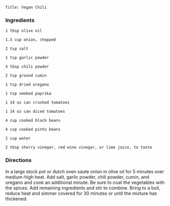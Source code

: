 ~~~ recipe-info
Title: Vegan Chili
~~~

### Ingredients

~~~ recipe-ingredients
1 tbsp olive oil

1.5 cup onion, chopped

2 tsp salt

1 tsp garlic powder

4 tbsp chili powder

2 tsp ground cumin

1 tsp dried oregano

1 tsp smoked paprika

1 14 oz can crushed tomatoes

1 14 oz can diced tomatoes

4 cup cooked black beans

4 cup cooked pinto beans

2 cup water

2 tbsp sherry vinegar, red wine vinegar, or lime juice, to taste
~~~


### Directions

In a large stock pot or dutch oven saute onion in olive oil for 5 minutes over medium-high heat. Add
salt, garlic powder, chili powder, cumin, and oregano and cook an additional minute. Be sure to coat
the vegetables with the spices.  Add remaining ingredients and stir to combine. Bring to a boil,
reduce heat and simmer covered for 30 minutes or until the mixture has thickened.

